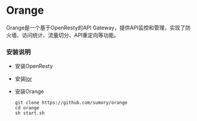 # Orange

Orange是一个基于OpenResty的API Gateway，提供API监控和管理，实现了防火墙、访问统计、流量切分、API重定向等功能。


### 安装说明


- 安装OpenResty
- 安装[lor](https://github.com/sumory/lor)
- 安装Orange

	```
	git clone https://github.com/sumory/orange
	cd orange
	sh start.sh
	```


